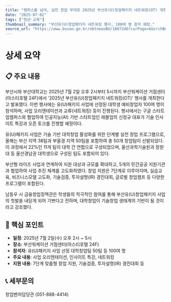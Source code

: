 ```yaml
---
title: "캠퍼스를 넘어, 실전 창업 무대로 2025년 부산유(U)창업패키지 네트워킹(OT) 개최"
date: "2025-07-02"
tags: ["청년·교육"]
thumbnail_summary: "부산유(U)창업패키지 네트워킹 행사, 100여 명 참석 예정."
source_url: "https://www.busan.go.kr/nbtnewsBU/1687246?curPage=6&srchBeginDt=&srchEndDt=&srchKey=&srchText="
---
```


# 상세 요약

## 📋 주요 내용
부산시와 부산대학교는 2025년 7월 2일 오후 2시부터 5시까지 부산워케이션 거점센터(아스티호텔 24F)에서 '2025년 부산유(U)창업패키지 네트워킹(OT)' 행사를 개최한다고 발표했다. 이번 행사에는 유(U)패키지 사업에 선정된 대학생 예비창업자 100여 명이 참석하며, 사업 오리엔테이션과 교류(네트워킹) 등이 진행된다. 행사에서는 구글 스타트업캠퍼스와 협업하여 인공지능(AI) 기반 스타트업인 래블업의 신정규 대표가 기술 인사이트 특강과 오픈 토크를 진행할 예정이다.

유(U)패키지 사업은 기술 기반 대학창업 활성화를 위한 단계별 실전 창업 프로그램으로, 올해는 부산 지역 38팀과 부울경 지역 50팀을 포함하여 총 50개 창업팀이 선발되었다. 이 과정에서 22%인 11개 팀이 대학 간 연합으로 구성되었으며, 울산과학기술원과 창원대 등 울산경남권 대학생으로 구성된 팀도 포함되어 있다. 

부산형 라이즈 사업과 연계하여 지원 대상과 규모를 확대하고, 5개의 민간공공 지원기관과 협업하여 사업 추진 체계를 고도화하였다. 창업 지원은 7단계로 이루어지며, 실습교육, 비즈니스모델 고도화, 기술검증, 투자설명(IR) 경진대회, 글로벌 창업캠프 등 다양한 프로그램이 포함된다. 

남동우 시 금융창업정책관은 학생들의 적극적인 참여를 통해 부산유(U)창업패키지 사업의 첫발을 내딛게 되어 기쁘다고 전하며, 대학창업이 기술창업 생태계의 기반이 될 것이라고 강조했다.

## 🎯 핵심 포인트
- **일정**: 2025년 7월 2일(수) 오후 2시 ~ 5시
- **장소**: 부산워케이션 거점센터(아스티호텔 24F)
- **참석자**: 유(U)패키지 사업 선정 대학창업팀 50팀 등 100여 명
- **주요 내용**: 사업 오리엔테이션, 인사이트 특강, 네트워킹
- **지원 내용**: 7단계 맞춤형 창업 지원, 기술검증, 투자설명(IR) 경진대회 등

## 📞 세부문의
창업벤처담당관 (051-888-4414)
